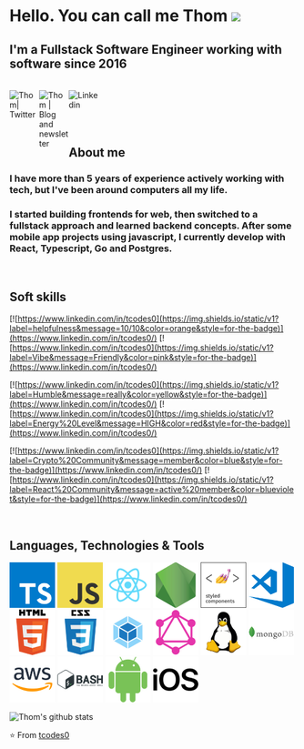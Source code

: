 
# Hello. You can call me Thom ![](https://pronoun.cyou/x/y?subject=They&object=He&height=20)

## I'm a Fullstack Software Engineer working with software since 2016

<!-- [![tcodes0.substack.com](https://img.shields.io/static/v1?label=Blog%20-%20Substack&message=%20&color=pink&style=flat-square&logoColor=white)](http://tcodes0.substack.com/) -->
<br/>
<!-- <a href="https://twitter.com/thom_is_coding" >
  <img align="left" alt="Hemant Joshi| Twitter" width="22px" src="https://cdn.jsdelivr.net/npm/simple-icons@v3/icons/twitter.svg" />
</a> -->
<a href="https://twitter.com/tcodes0" >
  <img align="left" alt="Thom| Twitter" width="52px" src="https://cdn.jsdelivr.net/npm/simple-icons@v3/icons/twitter.svg" />
</a>
<a href="https://tcodes0.substack.com" >
  <img align="left" alt="Thom | Blog and newsletter" width="52px" src="https://res-4.cloudinary.com/crunchbase-production/image/upload/c_lpad,h_256,w_256,f_auto,q_auto:eco/itndzdrwlnb1w2yv0ssu" />
</a>
<a href="https://www.linkedin.com/in/tcodes0">
  <img align="left" alt="Linkedin" width="52px" src="https://cdn.jsdelivr.net/npm/simple-icons@v3/icons/linkedin.svg" />
</a>
<!-- <a href="https://t.me/ihemantjoshi">
  <img align="left" alt="Telegram" width="22px" src="https://cdn.jsdelivr.net/npm/simple-icons@v3/icons/telegram.svg" />
</a> -->
<br />
<br />
<br />
<br />

## About me

### I have more than 5 years of experience actively working with tech, but I've been around computers all my life.
### I started building frontends for web, then switched to a fullstack approach and learned backend concepts. After some mobile app projects using javascript, I currently develop with React, Typescript, Go and Postgres.

<!-- <img height="22" src="https://user-images.githubusercontent.com/21963291/87255354-63e3cf00-c460-11ea-9263-04c4f995b29a.png">  **I'm currently development Mobile Apps with React Native <img height="20" src="https://raw.githubusercontent.com/github/explore/80688e429a7d4ef2fca1e82350fe8e3517d3494d/topics/react-native/react-native.png">, and working remote at [Banco ABC (Arab Banking Corporation) Brasil](https://www.abcbrasil.com.br/)** -->

<!-- :page_with_curl: **I'm weekly posting tips from the world of technology on [LinkedIn](https://linkedin.com/in/ilda-silva-neta)**

:raising_hand: **I'm a volunteer mentor for the Space Squad - [Rocketseat](https://rocketseat.com.br/)** -->


<br/>

## Soft skills

[![https://www.linkedin.com/in/tcodes0](https://img.shields.io/static/v1?label=helpfulness&message=10/10&color=orange&style=for-the-badge)](https://www.linkedin.com/in/tcodes0/)
[![https://www.linkedin.com/in/tcodes0](https://img.shields.io/static/v1?label=Vibe&message=Friendly&color=pink&style=for-the-badge)](https://www.linkedin.com/in/tcodes0/)

[![https://www.linkedin.com/in/tcodes0](https://img.shields.io/static/v1?label=Humble&message=really&color=yellow&style=for-the-badge)](https://www.linkedin.com/in/tcodes0/)
[![https://www.linkedin.com/in/tcodes0](https://img.shields.io/static/v1?label=Energy%20Level&message=HIGH&color=red&style=for-the-badge)](https://www.linkedin.com/in/tcodes0/)

[![https://www.linkedin.com/in/tcodes0](https://img.shields.io/static/v1?label=Crypto%20Community&message=member&color=blue&style=for-the-badge)](https://www.linkedin.com/in/tcodes0/)
[![https://www.linkedin.com/in/tcodes0](https://img.shields.io/static/v1?label=React%20Community&message=active%20member&color=blueviolet&style=for-the-badge)](https://www.linkedin.com/in/tcodes0/)

<br/>


## Languages, Technologies & Tools

<code><img height="80" src="https://raw.githubusercontent.com/github/explore/80688e429a7d4ef2fca1e82350fe8e3517d3494d/topics/typescript/typescript.png"></code>
<code><img height="80" src="https://raw.githubusercontent.com/github/explore/80688e429a7d4ef2fca1e82350fe8e3517d3494d/topics/javascript/javascript.png"></code>
<code><img height="80" src="https://raw.githubusercontent.com/github/explore/80688e429a7d4ef2fca1e82350fe8e3517d3494d/topics/react/react.png"></code>
<code><img height="80" src="https://raw.githubusercontent.com/github/explore/80688e429a7d4ef2fca1e82350fe8e3517d3494d/topics/nodejs/nodejs.png"></code>
<code><img height="80" src="https://raw.githubusercontent.com/github/explore/80688e429a7d4ef2fca1e82350fe8e3517d3494d/topics/styled-components/styled-components.png"></code>
<code><img height="80" src="https://raw.githubusercontent.com/github/explore/80688e429a7d4ef2fca1e82350fe8e3517d3494d/topics/visual-studio-code/visual-studio-code.png"></code>
<code><img height="80" src="https://raw.githubusercontent.com/github/explore/80688e429a7d4ef2fca1e82350fe8e3517d3494d/topics/html/html.png"></code>
<code><img height="80" src="https://raw.githubusercontent.com/github/explore/80688e429a7d4ef2fca1e82350fe8e3517d3494d/topics/css/css.png"></code>
<code><img height="80" src="https://raw.githubusercontent.com/github/explore/80688e429a7d4ef2fca1e82350fe8e3517d3494d/topics/webpack/webpack.png"></code>
<code><img height="80" src="https://raw.githubusercontent.com/github/explore/80688e429a7d4ef2fca1e82350fe8e3517d3494d/topics/graphql/graphql.png"></code>
<code><img height="80" src="https://raw.githubusercontent.com/github/explore/80688e429a7d4ef2fca1e82350fe8e3517d3494d/topics/linux/linux.png"></code>
<code><img height="80" src="https://raw.githubusercontent.com/github/explore/80688e429a7d4ef2fca1e82350fe8e3517d3494d/topics/mongodb/mongodb.png"></code>
<code><img height="80" src="https://raw.githubusercontent.com/github/explore/80688e429a7d4ef2fca1e82350fe8e3517d3494d/topics/aws/aws.png"></code>
<code><img height="80" src="https://raw.githubusercontent.com/github/explore/80688e429a7d4ef2fca1e82350fe8e3517d3494d/topics/bash/bash.png"></code>
<code><img height="80" src="https://raw.githubusercontent.com/github/explore/80688e429a7d4ef2fca1e82350fe8e3517d3494d/topics/android/android.png"></code>
<code><img height="80" src="https://raw.githubusercontent.com/github/explore/80688e429a7d4ef2fca1e82350fe8e3517d3494d/topics/ios/ios.png"></code>

![Thom's github stats](https://github-readme-stats.vercel.app/api/?username=tcodes0&show_icons=true&title_color=fff&hide_rank=true&icon_color=79ff97&text_color=9f9f9f&bg_color=151515)

<!-- ## Knowledge

**Languages**
[![JavaScript](https://img.shields.io/badge/-JavaScript-black?style=flat-square&logo=javascript&link=https://github.com/tcodes0/)](https://github.com/tcodes0/)
[![TypeScript](https://img.shields.io/badge/-TypeScript-007ACC?style=flat-square&logo=typescript&link=https://github.com/tcodes0/)](https://github.com/tcodes0/)
[![C++](https://img.shields.io/badge/-C++-00599C?style=flat-square&logo=c++&link=https://github.com/tcodes0/)](https://github.com/tcodes0/)
[![C](https://img.shields.io/badge/-A8B9CC?style=flat-square&logo=c&logoColor=white&link=https://github.com/tcodes0/)](https://github.com/tcodes0/)
[![Python](https://img.shields.io/badge/-Python-afd0ea?style=flat-square&logo=Python&link=https://github.com/tcodes0/)](https://github.com/tcodes0/)

**Front-end / Mobile**
[![Styled-components](https://img.shields.io/badge/-Styled%20Components-pink?style=flat-square&logo=styled-components)](https://github.com/tcodes0/)
[![SASS](https://img.shields.io/badge/-SASS-ed9ac2?style=flat-square&logo=sass)](https://github.com/tcodes0/)
[![CSS3](https://img.shields.io/badge/-CSS3-1572B6?style=flat-square&logo=css3&link=https://github.com/tcodes0/)](https://github.com/tcodes0/)
[![React](https://img.shields.io/badge/-React-black?style=flat-square&logo=react&link=https://github.com/tcodes0/)](https://github.com/tcodes0/)

**Design**
[![Figma](https://img.shields.io/badge/-Figma-ffbaba?style=flat-square&logo=figma)](https://github.com/tcodes0/)

**Others Technologies**
[![Gradle](https://img.shields.io/badge/-Gradle-02303A?style=flat-square&logo=Gradle&link=https://github.com/tcodes0/)](https://github.com/tcodes0/)
[![Algolia](https://img.shields.io/badge/-Algolia-94cafc?style=flat-square&logo=Algolia&link=https://github.com/tcodes0/)](https://github.com/tcodes0/)
[![Nodejs](https://img.shields.io/badge/-Nodejs-black?style=flat-square&logo=Node.js&link=https://github.com/tcodes0/)](https://github.com/tcodes0/)
[![Insomnia](https://img.shields.io/badge/-Insomnia-5849BE?style=flat-square&logo=Insomnia&link=https://github.com/tcodes0/)](https://github.com/tcodes0/)
[![Docker](https://img.shields.io/badge/-Docker-black?style=flat-square&logo=docker&link=https://github.com/tcodes0/)](https://github.com/tcodes0/)
[![GraphQL](https://img.shields.io/badge/-GraphQL-E10098?style=flat-square&logo=graphql&link=https://github.com/tcodes0/)](https://github.com/tcodes0/)
[![Apollo GraphQL](https://img.shields.io/badge/-Apollo%20GraphQL-311C87?style=flat-square&logo=apollo-graphql&link=https://github.com/tcodes0/)](https://github.com/tcodes0/)
[![Redux](https://img.shields.io/badge/-Redux-764ABC?style=flat-square&logo=redux&link=https://github.com/tcodes0/)](https://github.com/tcodes0/)

**Database**
[![MongoDB](https://img.shields.io/badge/-MongoDB-black?style=flat-square&logo=mongodb&link=https://github.com/tcodes0/)](https://github.com/tcodes0/)
[![PostgreSQL](https://img.shields.io/badge/-PostgreSQL-336791?style=flat-square&logo=postgresql&link=https://github.com/tcodes0/)](https://github.com/tcodes0/)
[![MySQL](https://img.shields.io/badge/-MySQL-a0c4db?style=flat-square&logo=mysql&link=https://github.com/tcodes0/)](https://github.com/tcodes0/)
[![SQLite](https://img.shields.io/badge/-SQLite-003B57?style=flat-square&logo=sqlite&link=https://github.com/tcodes0/)](https://github.com/tcodes0/)

**CMS**
[![Typo3](https://img.shields.io/badge/-Typo3-f9d2a7?style=flat-square&logo=typo3&link=https://github.com/tcodes0/)](https://github.com/tcodes0/)
[![Wordpress](https://img.shields.io/badge/-Wordpress-21759B?style=flat-square&logo=Wordpress&link=https://github.com/tcodes0/)](https://github.com/tcodes0/)

**Operational System**
[![Linux](https://img.shields.io/badge/-Linux-333333?style=flat-square&logo=Linux&link=https://github.com/tcodes0/)](https://github.com/tcodes0/)
[![Windows](https://img.shields.io/badge/-Windows-0078D6?style=flat-square&logo=Windows&link=https://github.com/tcodes0/)](https://github.com/tcodes0/)

**IDE**
[![Visual Studio Code](https://img.shields.io/badge/-Visual%20Studio%20Code-007ACC?style=flat-square&logo=VisualStudioCode&link=https://github.com/tcodes0/)](https://github.com/tcodes0/)

**Versioning and Communication**
[![Git](https://img.shields.io/badge/-Git-black?style=flat-square&logo=git&link=https://github.com/tcodes0/)](https://github.com/tcodes0/)
[![GitLab](https://img.shields.io/badge/-GitLab-FCA121?style=flat-square&logo=gitlab&link=https://github.com/tcodes0/)](https://github.com/tcodes0/)
[![GitHub](https://img.shields.io/badge/-GitHub-181717?style=flat-square&logo=github&link=https://github.com/tcodes0/)](https://github.com/tcodes0/)
[![Bitbucket](https://img.shields.io/badge/-Bitbucket-0052CC?style=flat-square&logo=bitbucket&link=https://github.com/tcodes0/)](https://github.com/tcodes0/)
[![Jira](https://img.shields.io/badge/-Jira-0052CC?style=flat-square&logo=Jira&link=https://github.com/tcodes0/)](https://github.com/tcodes0/)
[![Slack](https://img.shields.io/badge/-Slack-4A154B?style=flat-square&logo=Slack&link=https://github.com/tcodes0/)](https://github.com/tcodes0/) -->

⭐️ From [tcodes0](https://github.com/tcodes0)
